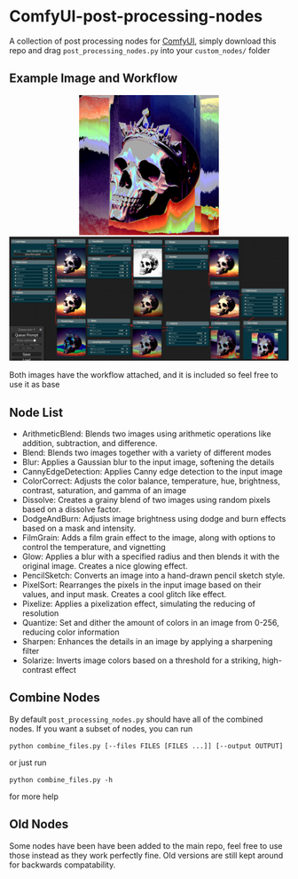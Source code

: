 #  ComfyUI-post-processing-nodes

A collection of post processing nodes for [ComfyUI](https://github.com/comfyanonymous/ComfyUI), simply download this repo and drag `post_processing_nodes.py` into your `custom_nodes/` folder

## Example Image and Workflow

<p align="center">
  <img src="examples/workflow_output.png" width="50%" />
  <img src="examples/example_workflow.png"/>
</p>

Both images have the workflow attached, and it is included so feel free to use it as base

## Node List

 - ArithmeticBlend: Blends two images using arithmetic operations like addition, subtraction, and difference.
 - Blend: Blends two images together with a variety of different modes
 - Blur: Applies a Gaussian blur to the input image, softening the details
 - CannyEdgeDetection: Applies Canny edge detection to the input image
 - ColorCorrect: Adjusts the color balance, temperature, hue, brightness, contrast, saturation, and gamma of an image
 - Dissolve: Creates a grainy blend of two images using random pixels based on a dissolve factor.
 - DodgeAndBurn: Adjusts image brightness using dodge and burn effects based on a mask and intensity.
 - FilmGrain: Adds a film grain effect to the image, along with options to control the temperature, and vignetting
 - Glow: Applies a blur with a specified radius and then blends it with the original image. Creates a nice glowing effect.
 - PencilSketch: Converts an image into a hand-drawn pencil sketch style.
 - PixelSort: Rearranges the pixels in the input image based on their values, and input mask. Creates a cool glitch like effect.
 - Pixelize: Applies a pixelization effect, simulating the reducing of resolution
 - Quantize: Set and dither the amount of colors in an image from 0-256, reducing color information
 - Sharpen: Enhances the details in an image by applying a sharpening filter
 - Solarize: Inverts image colors based on a threshold for a striking, high-contrast effect

## Combine Nodes

By default `post_processing_nodes.py` should have all of the combined nodes. If you want a subset of nodes, you can run

    python combine_files.py [--files FILES [FILES ...]] [--output OUTPUT]

or just run

    python combine_files.py -h

for more help

## Old Nodes

Some nodes have been have been added to the main repo, feel free to use those instead as they work perfectly fine. Old versions are still kept around for backwards compatability.
